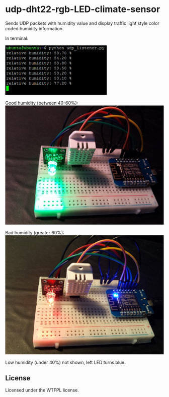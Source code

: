 # udp-dht22-rgb-LED-climate-sensor
Sends UDP packets with humidity value and display traffic light style color coded humidity information.

In terminal:

![alt text](https://raw.githubusercontent.com/ran-sama/udp_dht22_rgb_LED_climate_sensor/master/images/listener_preview.png)

Good humidity (between 40-60%): 
![alt text](https://raw.githubusercontent.com/ran-sama/udp_dht22_rgb_LED_climate_sensor/master/images/green.jpg)

Bad humidity (greater 60%): 
![alt text](https://raw.githubusercontent.com/ran-sama/udp_dht22_rgb_LED_climate_sensor/master/images/red.jpg)

Low humidity (under 40%) not shown, left LED turns blue. 

## License
Licensed under the WTFPL license.
